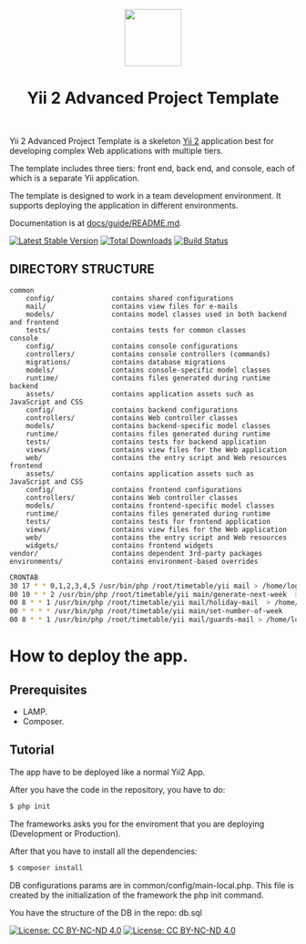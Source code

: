 <p align="center">
    <a href="https://github.com/yiisoft" target="_blank">
        <img src="https://avatars0.githubusercontent.com/u/993323" height="100px">
    </a>
    <h1 align="center">Yii 2 Advanced Project Template</h1>
    <br>
</p>

Yii 2 Advanced Project Template is a skeleton [Yii 2](http://www.yiiframework.com/) application best for
developing complex Web applications with multiple tiers.

The template includes three tiers: front end, back end, and console, each of which
is a separate Yii application.

The template is designed to work in a team development environment. It supports
deploying the application in different environments.

Documentation is at [docs/guide/README.md](docs/guide/README.md).

[![Latest Stable Version](https://img.shields.io/packagist/v/yiisoft/yii2-app-advanced.svg)](https://packagist.org/packages/yiisoft/yii2-app-advanced)
[![Total Downloads](https://img.shields.io/packagist/dt/yiisoft/yii2-app-advanced.svg)](https://packagist.org/packages/yiisoft/yii2-app-advanced)
[![Build Status](https://travis-ci.org/yiisoft/yii2-app-advanced.svg?branch=master)](https://travis-ci.org/yiisoft/yii2-app-advanced)

DIRECTORY STRUCTURE
-------------------

```
common
    config/              contains shared configurations
    mail/                contains view files for e-mails
    models/              contains model classes used in both backend and frontend
    tests/               contains tests for common classes    
console
    config/              contains console configurations
    controllers/         contains console controllers (commands)
    migrations/          contains database migrations
    models/              contains console-specific model classes
    runtime/             contains files generated during runtime
backend
    assets/              contains application assets such as JavaScript and CSS
    config/              contains backend configurations
    controllers/         contains Web controller classes
    models/              contains backend-specific model classes
    runtime/             contains files generated during runtime
    tests/               contains tests for backend application    
    views/               contains view files for the Web application
    web/                 contains the entry script and Web resources
frontend
    assets/              contains application assets such as JavaScript and CSS
    config/              contains frontend configurations
    controllers/         contains Web controller classes
    models/              contains frontend-specific model classes
    runtime/             contains files generated during runtime
    tests/               contains tests for frontend application
    views/               contains view files for the Web application
    web/                 contains the entry script and Web resources
    widgets/             contains frontend widgets
vendor/                  contains dependent 3rd-party packages
environments/            contains environment-based overrides
```
```bash
CRONTAB 
30 17 * * 0,1,2,3,4,5 /usr/bin/php /root/timetable/yii mail > /home/logs/mail`date +\%y\%m\%d\%H\%M`.log 2>&1
00 10 * * 2 /usr/bin/php /root/timetable/yii main/generate-next-week  > /home/logs/timetable/main`date +\%y\%m\%d\%H\%M`.log 2>&1
00 8 * * 1 /usr/bin/php /root/timetable/yii mail/holiday-mail  > /home/logs/timetable/mail-holiday`date +\%y\%m\%d\%H\%M`.log 2>&1
00 * * * * /usr/bin/php /root/timetable/yii main/set-number-of-week
00 8 * * 1 /usr/bin/php /root/timetable/yii mail/guards-mail > /home/logs/timetable/mail-guards`date +\%y\%m\%d\%H\%M`.log 2>&1
```

# How to deploy the app.

## Prerequisites

- LAMP.
- Composer.

## Tutorial

The app have to be deployed like a normal Yii2 App.

After you have the code in the repository, you have to do:

```bash
$ php init
```

The frameworks asks you for the enviroment that you are deploying (Development or Production).

After that you have to install all the dependencies:

```bash
$ composer install
```

DB configurations params are in common/config/main-local.php. This file is created by the initialization of the framework the php init command.

You have the structure of the DB in the repo: db.sql


[![License: CC BY-NC-ND 4.0](https://licensebuttons.net/l/by-nc-nd/4.0/80x15.png)](https://creativecommons.org/licenses/by-nc-nd/4.0/) [![License: CC BY-NC-ND 4.0](https://img.shields.io/badge/License-CC%20BY--NC--ND%204.0-lightgrey.svg)](https://creativecommons.org/licenses/by-nc-nd/4.0/)